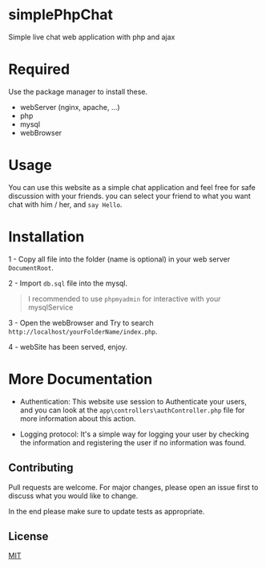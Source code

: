 # simplePhpChat

Simple live chat web application with php and ajax

# Required
Use the package manager to install these.


* webServer (nginx, apache, ...)
* php
* mysql
* webBrowser

# Usage
You can use this website as a simple chat application and feel free for safe discussion with your friends.
you can select your friend to what you want chat with him / her, and `say Hello`.



# Installation

1 - Copy all file into the folder (name is optional) in your web server `DocumentRoot`.

2 - Import `db.sql` file into the mysql.
> I recommended to use `phpmyadmin` for interactive with your mysqlService

3 - Open the webBrowser and Try to search `http://localhost/yourFolderName/index.php`.

4 - webSite has been served, enjoy.

# More Documentation

* Authentication: This website use session to Authenticate your users, and you can look at the
  `app\controllers\authController.php` file for more information about this action.


* Logging protocol: It's a simple way for logging your user by checking the information and registering the
  user if no information was found.

## Contributing

Pull requests are welcome. For major changes, please open an issue first to discuss what you would like to change.

In the end please make sure to update tests as appropriate.

## License

[MIT](https://choosealicense.com/licenses/mit/)
